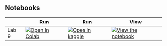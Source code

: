 
## Notebooks

|       | Run                                                                                                                                                                                                 | Run                                                                                                                                                                                                                                   | View                                                                                                                                                                                                               |
|-------|-----------------------------------------------------------------------------------------------------------------------------------------------------------------------------------------------------|---------------------------------------------------------------------------------------------------------------------------------------------------------------------------------------------------------------------------------------|--------------------------------------------------------------------------------------------------------------------------------------------------------------------------------------------------------------------|
| Lab 9 | [![Open In Colab](https://colab.research.google.com/assets/colab-badge.svg)](https://colab.research.google.com/github/nineil-pitt/cs1674_2074_fall25/blob/main/lab_9_CNNs/lab_9_CNNs_student.ipynb) | [![Open In kaggle](https://kaggle.com/static/images/open-in-kaggle.svg)](https://kaggle.com/kernels/welcome?src=https://raw.githubusercontent.com/nineil-pitt/cs1674_2074_fall25/refs/heads/main/lab_9_CNNs/lab_9_CNNs_student.ipynb) | [![View the notebook](https://img.shields.io/badge/render-nbviewer-orange.svg)](https://nbviewer.jupyter.org/github/nineil-pitt/cs1674_2074_fall25/blob/main/lab_9_CNNs/lab_9_CNNs_student.ipynb?flush_cache=true) |

